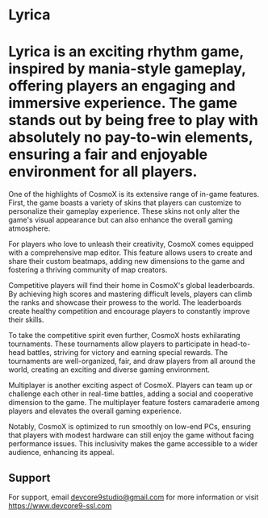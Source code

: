 
# Lyrica

# Lyrica is an exciting rhythm game, inspired by mania-style gameplay, offering players an engaging and immersive experience. The game stands out by being free to play with absolutely no pay-to-win elements, ensuring a fair and enjoyable environment for all players.

One of the highlights of CosmoX is its extensive range of in-game features. First, the game boasts a variety of skins that players can customize to personalize their gameplay experience. These skins not only alter the game's visual appearance but can also enhance the overall gaming atmosphere.

For players who love to unleash their creativity, CosmoX comes equipped with a comprehensive map editor. This feature allows users to create and share their custom beatmaps, adding new dimensions to the game and fostering a thriving community of map creators.

Competitive players will find their home in CosmoX's global leaderboards. By achieving high scores and mastering difficult levels, players can climb the ranks and showcase their prowess to the world. The leaderboards create healthy competition and encourage players to constantly improve their skills.

To take the competitive spirit even further, CosmoX hosts exhilarating tournaments. These tournaments allow players to participate in head-to-head battles, striving for victory and earning special rewards. The tournaments are well-organized, fair, and draw players from all around the world, creating an exciting and diverse gaming environment.

Multiplayer is another exciting aspect of CosmoX. Players can team up or challenge each other in real-time battles, adding a social and cooperative dimension to the game. The multiplayer feature fosters camaraderie among players and elevates the overall gaming experience.

Notably, CosmoX is optimized to run smoothly on low-end PCs, ensuring that players with modest hardware can still enjoy the game without facing performance issues. This inclusivity makes the game accessible to a wider audience, enhancing its appeal.


## Support

For support, email devcore9studio@gmail.com for more information or visit https://www.devcore9-ssl.com
